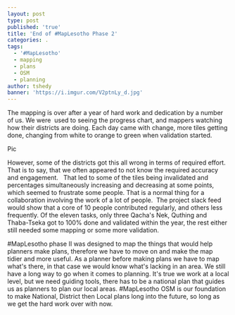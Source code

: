 ```yaml
---
layout: post
type: post
published: 'true'
title: 'End of #MapLesotho Phase 2'
categories: .
tags:
  - '#MapLesotho'
  - mapping
  - plans
  - OSM
  - planning
author: tshedy
banner: 'https://i.imgur.com/V2ptnLy_d.jpg'
---
```

The mapping is over after a year of hard work and dedication
by a number of us. We were  used to
seeing the progress chart, and mappers watching how their districts are doing.
Each day came with change, more tiles getting done, changing from white to
orange to green when validation started. 

Pic

However, some of the districts got this all wrong in terms
of required effort.  That is to say, that
we often appeared to not know the required accuracy and engagement.   That led
to some of the tiles being invalidated and percentages simultaneously increasing
and decreasing at some points, which seemed to frustrate some people. That is a
normal thing for a collaboration involving the work of a lot of people.  The project slack feed would show that a core
of 10 people contributed regularly, and others less frequently. Of the eleven
tasks, only three Qacha's Nek, Quthing and Thaba-Tseka got to 100% done and
validated within the year, the rest either still needed some mapping or some
more validation. 

\#MapLesotho phase II was designed to map the things that
would help planners make plans, therefore we have to move on and make the map
tidier and more useful. As a planner before making plans we have to map what's
there, in that case we would know what's lacking in an area. We still have a
long way to go when it comes to planning. It's true we work at a local level,
but we need guiding tools, there has to be a national plan that guides us as
planners to plan our local areas. #MapLesotho OSM is our foundation to make
National, District then Local plans long into the future, so long as we get the
hard work over with now.

